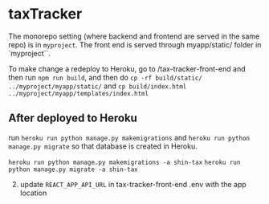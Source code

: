 # taxTracker

The monorepo setting (where backend and frontend are served in the same repo) is in `myproject`. The front end is served through myapp/static/ folder in `myproject``.

To make change a redeploy to Heroku, go to /tax-tracker-front-end and then run `npm run build`, and then do `cp -rf build/static/ ../myproject/myapp/static/` and `cp build/index.html ../myproject/myapp/templates/index.html`


## After deployed to Heroku
run `heroku run python manage.py makemigrations` and `heroku run python manage.py migrate` so that database is created in Heroku.

`heroku run python manage.py makemigrations -a shin-tax`
`heroku run python manage.py migrate -a shin-tax`

2. update `REACT_APP_API_URL` in tax-tracker-front-end .env with the app location